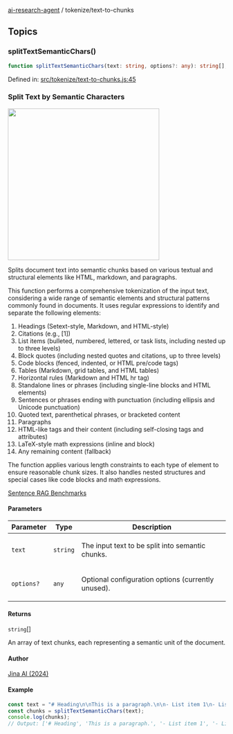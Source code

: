 [ai-research-agent](../modules.md) / tokenize/text-to-chunks

## Topics

### splitTextSemanticChars()

```ts
function splitTextSemanticChars(text: string, options?: any): string[];
```

Defined in: [src/tokenize/text-to-chunks.js:45](https://github.com/vtempest/ai-research-agent/tree/master/packages/ai-research-agent/src/tokenize/text-to-chunks.js#L45)

### Split Text by Semantic Characters 
<img width="350px"  src="https://i.imgur.com/RpXf5as.png" /> 

Splits document text into semantic chunks based on various textual and structural 
elements like HTML, markdown, and paragraphs.

This function performs a comprehensive tokenization of the input text, considering a wide range
of semantic elements and structural patterns commonly found in documents. It uses regular
expressions to identify and separate the following elements:

1. Headings (Setext-style, Markdown, and HTML-style)
2. Citations (e.g., [1])
3. List items (bulleted, numbered, lettered, or task lists, including nested up to three levels)
4. Block quotes (including nested quotes and citations, up to three levels)
5. Code blocks (fenced, indented, or HTML pre/code tags)
6. Tables (Markdown, grid tables, and HTML tables)
7. Horizontal rules (Markdown and HTML hr tag)
8. Standalone lines or phrases (including single-line blocks and HTML elements)
9. Sentences or phrases ending with punctuation (including ellipsis and Unicode punctuation)
10. Quoted text, parenthetical phrases, or bracketed content
11. Paragraphs
12. HTML-like tags and their content (including self-closing tags and attributes)
13. LaTeX-style math expressions (inline and block)
14. Any remaining content (fallback)

The function applies various length constraints to each type of element to ensure reasonable
chunk sizes. It also handles nested structures and special cases like code blocks and math
expressions.

[Sentence RAG Benchmarks](https://superlinked.com/vectorhub/articles/evaluation-rag-retrieval-chunking-methods)

#### Parameters

<table>
<thead>
<tr>
<th>Parameter</th>
<th>Type</th>
<th>Description</th>
</tr>
</thead>
<tbody>
<tr>
<td>

`text`

</td>
<td>

`string`

</td>
<td>

The input text to be split into semantic chunks.

</td>
</tr>
<tr>
<td>

`options?`

</td>
<td>

`any`

</td>
<td>

Optional configuration options (currently unused).

</td>
</tr>
</tbody>
</table>

#### Returns

`string`[]

An array of text chunks, each representing a semantic unit of the document.

#### Author

[Jina AI (2024)](https://gist.github.com/hanxiao/3f60354cf6dc5ac698bc9154163b4e6a)

#### Example

```ts
const text = "# Heading\n\nThis is a paragraph.\n\n- List item 1\n- List item 2\n\n";
const chunks = splitTextSemanticChars(text);
console.log(chunks);
// Output: ['# Heading', 'This is a paragraph.', '- List item 1', '- List item 2']
```
